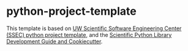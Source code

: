 # python-project-template

This template is based on [UW Scientific Software Engineering Center (SSEC) python project template](https://github.com/uw-ssec/python-project-template), and the [Scientific Python Library Development Guide and Cookiecutter](https://github.com/scientific-python/cookie).
